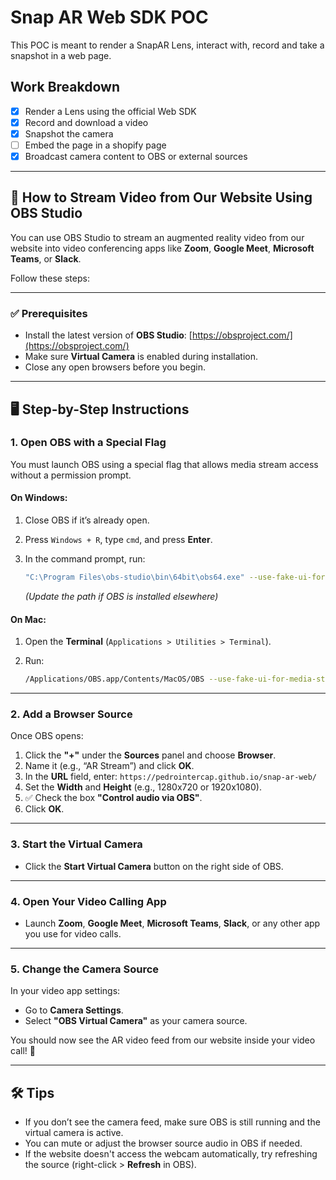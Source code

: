 # Snap AR Web SDK POC

This POC is meant to render a SnapAR Lens, interact with, record and take a snapshot in a web page.

## Work Breakdown

- [x] Render a Lens using the official Web SDK
- [x] Record and download a video
- [x] Snapshot the camera
- [ ] Embed the page in a shopify page
- [x] Broadcast camera content to OBS or external sources

---

## 🎥 How to Stream Video from Our Website Using OBS Studio

You can use OBS Studio to stream an augmented reality video from our website into video conferencing apps like **Zoom**, **Google Meet**, **Microsoft Teams**, or **Slack**.

Follow these steps:

---

### ✅ Prerequisites

- Install the latest version of **OBS Studio**: [https://obsproject.com/](https://obsproject.com/)
- Make sure **Virtual Camera** is enabled during installation.
- Close any open browsers before you begin.

---

## 🖥️ Step-by-Step Instructions

### 1. **Open OBS with a Special Flag**

You must launch OBS using a special flag that allows media stream access without a permission prompt.

#### On **Windows**:

1. Close OBS if it’s already open.
2. Press `Windows + R`, type `cmd`, and press **Enter**.
3. In the command prompt, run:

   ```bash
   "C:\Program Files\obs-studio\bin\64bit\obs64.exe" --use-fake-ui-for-media-stream
   ```

   _(Update the path if OBS is installed elsewhere)_

#### On **Mac**:

1. Open the **Terminal** (`Applications > Utilities > Terminal`).
2. Run:

   ```bash
   /Applications/OBS.app/Contents/MacOS/OBS --use-fake-ui-for-media-stream
   ```

---

### 2. **Add a Browser Source**

Once OBS opens:

1. Click the **"+"** under the **Sources** panel and choose **Browser**.
2. Name it (e.g., “AR Stream”) and click **OK**.
3. In the **URL** field, enter:
   `https://pedrointercap.github.io/snap-ar-web/`
4. Set the **Width** and **Height** (e.g., 1280x720 or 1920x1080).
5. ✅ Check the box **"Control audio via OBS"**.
6. Click **OK**.

---

### 3. **Start the Virtual Camera**

- Click the **Start Virtual Camera** button on the right side of OBS.

---

### 4. **Open Your Video Calling App**

- Launch **Zoom**, **Google Meet**, **Microsoft Teams**, **Slack**, or any other app you use for video calls.

---

### 5. **Change the Camera Source**

In your video app settings:

- Go to **Camera Settings**.
- Select **"OBS Virtual Camera"** as your camera source.

You should now see the AR video feed from our website inside your video call! 🎉

---

## 🛠 Tips

- If you don’t see the camera feed, make sure OBS is still running and the virtual camera is active.
- You can mute or adjust the browser source audio in OBS if needed.
- If the website doesn't access the webcam automatically, try refreshing the source (right-click > **Refresh** in OBS).
